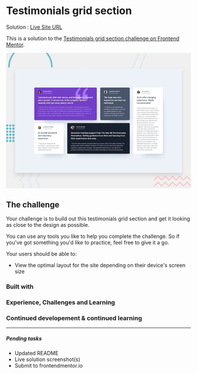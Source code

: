# Testimonials grid section

Solution : [Live Site URL](https://frontend-mentor-challenges-ecru.vercel.app/testimonials-grid-section/)

This is a solution to the [Testimonials grid section challenge on Frontend Mentor](https://www.frontendmentor.io/challenges/testimonials-grid-section-Nnw6J7Un7). 

![Design preview for the Testimonials grid section coding challenge](./design/desktop-preview.jpg)

## The challenge

Your challenge is to build out this testimonials grid section and get it looking as close to the design as possible.

You can use any tools you like to help you complete the challenge. So if you've got something you'd like to practice, feel free to give it a go.

Your users should be able to:

- View the optimal layout for the site depending on their device's screen size

### Built with

### Experience,  Challenges and Learning

### Continued developement & continued learning

---
##### Pending tasks

- Updated README
- Live solution screenshot(s)
- Submit to frontendmentor.io
